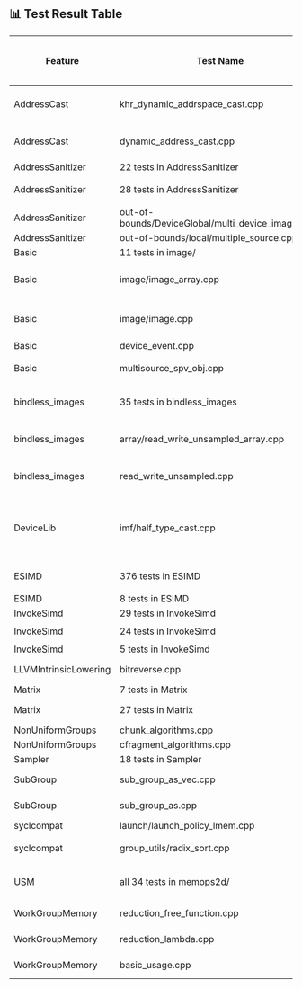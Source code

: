 ## 📊 Test Result Table

| Feature            | Test Name                                                      | Status (SPIRV-LLVM-Translator) | Marked Status (SPIR-V Backend)                       | Actual Status (SPIR-V Backend) | Test Error                    | Test Error Details |
|--------------------|----------------------------------------------------------------|--------------------------------|-------------------------------------------------------|--------------------------------|--------------------------------|-------------------|
| AddressCast        | khr_dynamic_addrspace_cast.cpp                                 | Pass                           | XFAIL (CMPLRLLVM-64705)                               | Fail                           | Program terminate abnormally   | ```error: command failed with exit status: 255``` |
| AddressCast        | dynamic_address_cast.cpp                                       | Pass                           | XFAIL (CMPLRLLVM-64705)                               | Fail                           | Program terminate abnormally   | ```error: command failed with exit status: 255``` |
| AddressSanitizer   | 22 tests in AddressSanitizer                                   | Pass                           | **Unsupported (CMPLRLLVM-64052)**                     | **Pass**                       |                                |                   |
| AddressSanitizer   | 28 tests in AddressSanitizer                                   | Pass                           | Unsupported (CMPLRLLVM-64052)                         | Fail                           | Detect memory leak             | ```[kernel] Private shadow memory out-of-bound (ptr: 0xff00fffffffb0050 -> 0xff010e7fff6fe483, sid: 0, base: 0xff00180001ccb820) ====ERROR: DeviceSanitizer: detected memory leaks of Device Global``` |
| AddressSanitizer   | out-of-bounds/DeviceGlobal/multi_device_images.cpp             | Pass                           | **XFAIL (CMPLRLLVM-64059)**                           | **Pass**                       |                                |                   |
| AddressSanitizer   | out-of-bounds/local/multiple_source.cpp                        | Pass                           | **XFAIL (CMPLRLLVM-64059)**                           | **Pass**                       |                                |                   |
| Basic              | 11 tests in image/                                             | Pass                           | **Unsupported**                                       | **Pass**                       |                                |                   |
| Basic              | image/image_array.cpp                                          | Pass                           | Unsupported                                           | Fail                           | Undefined reference            | ```error: undefined reference to `_Z22__spirv_ImageQuerySizeIDv2_i14ocl_image2d_roET_T0_' in function: 'int vector[2] __spirv_ImageQuerySize<int vector[2], ocl_image2d_ro>(ocl_image2d_ro)'``` |
| Basic              | image/image.cpp                                                | Pass                           | Unsupported                                           | Fail                           | Undefined reference            | ```error: undefined reference to `_Z22__spirv_ImageQuerySizeIDv2_i14ocl_image2d_roET_T0_' in function: 'int vector[2] __spirv_ImageQuerySize<int vector[2], ocl_image2d_ro>(ocl_image2d_ro)'``` |
| Basic              | device_event.cpp                                               | Pass                           | **Unsupported (CMPLRLLVM-64705)**                     | **Pass**                       |                                |                   |
| Basic              | multisource_spv_obj.cpp                                        | Pass                           | XFAIL (CMPLRLLVM-64059)                               | Fail                           | Invalid kernel argument index  | ```terminate called after throwing an instance of 'sycl::_V1::exception' what():  level_zero backend failed with error: 30 (UR_RESULT_ERROR_INVALID_KERNEL_ARGUMENT_INDEX)``` |
| bindless_images    | 35 tests in bindless_images                                    | Pass                           | **Unsupported (Tracker: https://github.com/llvm/llvm-project/pull/127737)**   | **Pass**                       |                                |                   |
| bindless_images    | array/read_write_unsampled_array.cpp                           | Pass                           | Unsupported (Tracker: https://github.com/llvm/llvm-project/pull/127737)       | Fail                           | Error occured                  | ```An error has occured! error: command failed with exit status: 1``` |
| bindless_images    | read_write_unsampled.cpp                                       | Pass                           | Unsupported (Tracker: https://github.com/llvm/llvm-project/pull/127737)       | Fail                           | Error occured                  | ```An error has occured! error: command failed with exit status: 1``` |
| DeviceLib          | imf/half_type_cast.cpp                                         | Pass                           | XFAIL (CMPLRLLVM-64705)                               | Fail                           | Assertion fail                 | ```half_type_cast.cpp.tmp1.out: /iusers/yixingzh/llvm/sycl/test-e2e/DeviceLib/imf/imf_utils.hpp:90: void test(sycl::queue &, std::initializer_list<InputTy>, std::initializer_list<OutputTy>, FuncTy, int) [InputTy = unsigned short, OutputTy = int, FuncTy = (lambda at /iusers/yixingzh/llvm/sycl/test-e2e/DeviceLib/imf/half_type_cast.cpp:39:10), EquTy = imf_utils_default_equ<int>]: Assertion `false' failed.``` |
| ESIMD              | 376 tests in ESIMD                                             | Pass                           | Unsupported                                           | Fail                           | Assertion failure              | ```static llvm::LLT llvm::LLT::vector(llvm::ElementCount, llvm::LLT): Assertion `!EC.isScalar() && "invalid number of vector elements"' failed.``` |
| ESIMD              | 8 tests in ESIMD                                               | Pass                           | **Unsupported**                                       | **Pass**                       |                                |                   |
| InvokeSimd         | 29 tests in InvokeSimd                                         | Pass                           | **Unsupported**                                       | **Pass**                       |                                |                   |
| InvokeSimd         | 24 tests in InvokeSimd                                         | Pass                           | Unsupported                                           | Fail                           | Device Lost                    | ```SYCL exception caught: level_zero backend failed with error: 20 (UR_RESULT_ERROR_DEVICE_LOST)``` |
| InvokeSimd         | 5 tests in InvokeSimd                                          | Pass                           | Unsupported                                           | Fail                           | Timed Out                      |                   |
| LLVMIntrinsicLowering | bitreverse.cpp                                              | Pass                           | Unsupported (CMPLRLLVM-64052)                         | Fail                           | CHECK-SPV failure              | ```error: CHECK-SPV: expected string not found in input ``` |
| Matrix             | 7 tests in Matrix                                              | Pass                           | **Unsupported (CMPLRLLVM-64705)**                     | **Pass**                       |                                |                   |
| Matrix             | 27 tests in Matrix                                             | Pass                           | Unsupported (CMPLRLLVM-64705)                     | Fail                           | Segmentation violation         | ```IGC: Internal Compiler Error: Segmentation violation``` |
| NonUniformGroups   | chunk_algorithms.cpp                                           | Pass                           | **Unsupported (CMPLRLLVM-64702)**                     | **Pass**                       |                                |                   |
| NonUniformGroups   | cfragment_algorithms.cpp                                       | Pass                           | **Unsupported (CMPLRLLVM-64702)**                     | **Pass**                       |                                |                   |
| Sampler            | 18 tests in Sampler                                            | Pass                           | **Unsupported**                                       | **Pass**                       |                                |                   |
| SubGroup           | sub_group_as_vec.cpp                                           | Pass                           | XFAIL (CMPLRLLVM-64705)                               | Fail                           | Result not matched             | ```Unexpected result [01,01] vs [01,00]``` |
| SubGroup           | sub_group_as.cpp                                               | Pass                           | XFAIL (CMPLRLLVM-64705)                               | Fail                           | Result not matched             | ```Unexpected result 0101 vs 0100``` |
| syclcompat         | launch/launch_policy_lmem.cpp                                  | Pass                           | **Unsupported (CMPLRLLVM-64705)**                     | **Pass**                       |                                |                   |
| syclcompat         | group_utils/radix_sort.cpp                                     | Pass                           | Unsupported (Tracker: intel/llvm#17400)               | Fail                           | Test result incorrect          | ```test_sort failed -2116943464,-2113928704,-2113928704,-2113928704,-2144337914,-2113929196 ...... ``` |
| USM                | all 34 tests in memops2d/                                      | Pass                           | **Unsupported (https://github.com/llvm/llvm-project/issues/127791)** | **Pass**                       |                                |                   |
| WorkGroupMemory    | reduction_free_function.cpp                                    | Pass                           | XFAIL (XFAIL-TRACKER: https://github.com/intel/llvm/issues/18230) | Fail                           | Unimplemented OpCode           | ```UnimplementedOpCode: Unimplemented opcode 29``` |
| WorkGroupMemory    | reduction_lambda.cpp                                          | Pass                           | XFAIL (XFAIL-TRACKER: https://github.com/intel/llvm/issues/18230) | Fail                           | Unimplemented OpCode           | ```UnimplementedOpCode: Unimplemented opcode 29``` |
| WorkGroupMemory    | basic_usage.cpp                                               | Pass                           | XFAIL (XFAIL-TRACKER: https://github.com/intel/llvm/issues/18230) | Fail                           | Unimplemented OpCode           | ```UnimplementedOpCode: Unimplemented opcode 29``` |

